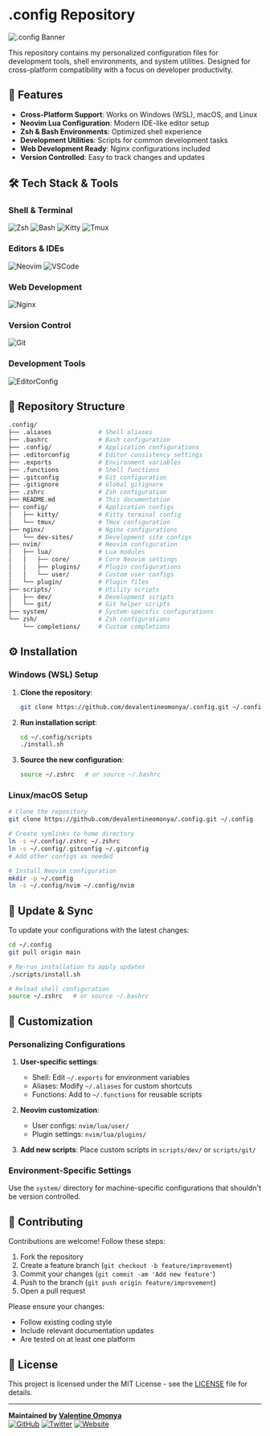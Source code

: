 # .config Repository

![.config Banner](https://placehold.co/1200x400/111827/FFFFFF?text=Productivity+Optimized+.config)

This repository contains my personalized configuration files for development tools, shell environments, and system utilities. Designed for cross-platform compatibility with a focus on developer productivity.

## 🚀 Features

- **Cross-Platform Support**: Works on Windows (WSL), macOS, and Linux
- **Neovim Lua Configuration**: Modern IDE-like editor setup
- **Zsh & Bash Environments**: Optimized shell experience
- **Development Utilities**: Scripts for common development tasks
- **Web Development Ready**: Nginx configurations included
- **Version Controlled**: Easy to track changes and updates

## 🛠️ Tech Stack & Tools

### Shell & Terminal
![Zsh](https://img.shields.io/badge/Shell-Zsh-4EAA25?logo=gnu-bash&logoColor=white)
![Bash](https://img.shields.io/badge/Shell-Bash-4EAA25?logo=gnu-bash&logoColor=white)
![Kitty](https://img.shields.io/badge/Terminal-Kitty-000000?logo=kitty&logoColor=white)
![Tmux](https://img.shields.io/badge/Terminal_Multiplexer-Tmux-1BB91F?logo=tmux&logoColor=white)

### Editors & IDEs
![Neovim](https://img.shields.io/badge/Editor-Neovim-57A143?logo=neovim&logoColor=white)
![VSCode](https://img.shields.io/badge/Editor-VSCode-007ACC?logo=visual-studio-code&logoColor=white)

### Web Development
![Nginx](https://img.shields.io/badge/Web_Server-Nginx-009639?logo=nginx&logoColor=white)

### Version Control
![Git](https://img.shields.io/badge/VCS-Git-F05032?logo=git&logoColor=white)

### Development Tools
![EditorConfig](https://img.shields.io/badge/Standard-EditorConfig-FEFEFE?logo=editorconfig&logoColor=black)

## 📁 Repository Structure

```bash
.config/
├── .aliases             # Shell aliases
├── .bashrc              # Bash configuration
├── .config/             # Application configurations
├── .editorconfig        # Editor consistency settings
├── .exports             # Environment variables
├── .functions           # Shell functions
├── .gitconfig           # Git configuration
├── .gitignore           # Global gitignore
├── .zshrc               # Zsh configuration
├── README.md            # This documentation
├── config/              # Application configs
│   ├── kitty/           # Kitty terminal config
│   └── tmux/            # Tmux configuration
├── nginx/               # Nginx configurations
│   └── dev-sites/       # Development site configs
├── nvim/                # Neovim configuration
│   ├── lua/             # Lua modules
│   │   ├── core/        # Core Neovim settings
│   │   ├── plugins/     # Plugin configurations
│   │   └── user/        # Custom user configs
│   └── plugin/          # Plugin files
├── scripts/             # Utility scripts
│   ├── dev/             # Development scripts
│   └── git/             # Git helper scripts
├── system/              # System-specific configurations
└── zsh/                 # Zsh configurations
    └── completions/     # Custom completions
```

## ⚙️ Installation

### Windows (WSL) Setup

1. **Clone the repository**:
   ```bash
   git clone https://github.com/devalentineomonya/.config.git ~/.config
   ```

2. **Run installation script**:
   ```bash
   cd ~/.config/scripts
   ./install.sh
   ```

3. **Source the new configuration**:
   ```bash
   source ~/.zshrc   # or source ~/.bashrc
   ```

### Linux/macOS Setup

```bash
# Clone the repository
git clone https://github.com/devalentineomonya/.config.git ~/.config

# Create symlinks to home directory
ln -s ~/.config/.zshrc ~/.zshrc
ln -s ~/.config/.gitconfig ~/.gitconfig
# Add other configs as needed

# Install Neovim configuration
mkdir -p ~/.config
ln -s ~/.config/nvim ~/.config/nvim
```

## 🔄 Update & Sync

To update your configurations with the latest changes:

```bash
cd ~/.config
git pull origin main

# Re-run installation to apply updates
./scripts/install.sh

# Reload shell configuration
source ~/.zshrc   # or source ~/.bashrc
```

## 🎨 Customization

### Personalizing Configurations

1. **User-specific settings**:
   - Shell: Edit `~/.exports` for environment variables
   - Aliases: Modify `~/.aliases` for custom shortcuts
   - Functions: Add to `~/.functions` for reusable scripts

2. **Neovim customization**:
   - User configs: `nvim/lua/user/`
   - Plugin settings: `nvim/lua/plugins/`

3. **Add new scripts**:
   Place custom scripts in `scripts/dev/` or `scripts/git/`

### Environment-Specific Settings

Use the `system/` directory for machine-specific configurations that shouldn't be version controlled.

## 🤝 Contributing

Contributions are welcome! Follow these steps:

1. Fork the repository
2. Create a feature branch (`git checkout -b feature/improvement`)
3. Commit your changes (`git commit -am 'Add new feature'`)
4. Push to the branch (`git push origin feature/improvement`)
5. Open a pull request

Please ensure your changes:
- Follow existing coding style
- Include relevant documentation updates
- Are tested on at least one platform

## 📜 License

This project is licensed under the MIT License - see the [LICENSE](LICENSE) file for details.

---

**Maintained by [Valentine Omonya](https://github.com/devalentineomonya)**  
[![GitHub](https://img.shields.io/badge/GitHub-Profile-181717?logo=github)](https://github.com/devalentineomonya)
[![Twitter](https://img.shields.io/badge/Twitter-Follow-1DA1F2?logo=twitter)](https://x.com/devalentine_)
[![Website](https://img.shields.io/badge/Website-Portfolio-FF7139?logo=react)](https://devalentine.me)
